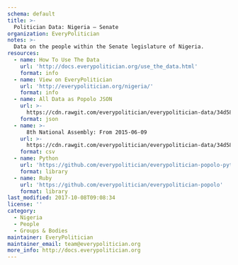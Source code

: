 ```yaml
---
schema: default
title: >-
  Politician Data: Nigeria — Senate
organization: EveryPolitician
notes: >-
  Data on the people within the Senate legislature of Nigeria.
resources:
  - name: How To Use The Data
    url: 'http://docs.everypolitician.org/use_the_data.html'
    format: info
  - name: View on EveryPolitician
    url: 'http://everypolitician.org/nigeria/'
    format: info
  - name: All Data as Popolo JSON
    url: >-
      https://cdn.rawgit.com/everypolitician/everypolitician-data/34d58e45ec8afc3666f47db2b9d49f081ef9d166/data/Nigeria/Senate/ep-popolo-v1.0.json
    format: json
  - name: >-
      8th National Assembly: From 2015-06-09
    url: >-
      https://cdn.rawgit.com/everypolitician/everypolitician-data/34d58e45ec8afc3666f47db2b9d49f081ef9d166/data/Nigeria/Senate/term-8.csv
    format: csv
  - name: Python
    url: 'https://github.com/everypolitician/everypolitician-popolo-python'
    format: library
  - name: Ruby
    url: 'https://github.com/everypolitician/everypolitician-popolo'
    format: library
last_modified: 2017-10-08T09:08:34
license: ''
category:
  - Nigeria
  - People
  - Groups & Bodies
maintainer: EveryPolitician
maintainer_email: team@everypolitician.org
more_info: http://docs.everypolitician.org
---
```


